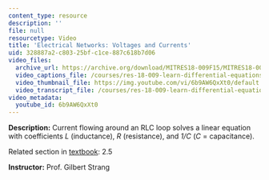 ```yaml
---
content_type: resource
description: ''
file: null
resourcetype: Video
title: 'Electrical Networks: Voltages and Currents'
uid: 328887a2-c803-25bf-c1ce-887c618b7d06
video_files:
  archive_url: https://archive.org/download/MITRES18-009F15/MITRES18-009F15_2_5_ElectricalNetworks_300k.mp4
  video_captions_file: /courses/res-18-009-learn-differential-equations-up-close-with-gilbert-strang-and-cleve-moler-fall-2015/8bbedfc5dca45e50be4c1592f1c7775f_6b9AW6QxXt0.vtt
  video_thumbnail_file: https://img.youtube.com/vi/6b9AW6QxXt0/default.jpg
  video_transcript_file: /courses/res-18-009-learn-differential-equations-up-close-with-gilbert-strang-and-cleve-moler-fall-2015/94f9ff3e1112ac3c44ccee76df2e1bb4_6b9AW6QxXt0.pdf
video_metadata:
  youtube_id: 6b9AW6QxXt0
---
```


**Description:** Current flowing around an RLC loop solves a linear equation with coefficients _L_ (inductance), _R_ (resistance), and _1/C_ (_C_ = capacitance).

Related section in [textbook](http://www-math.mit.edu/~gs/dela/): 2.5

**Instructor:** Prof. Gilbert Strang